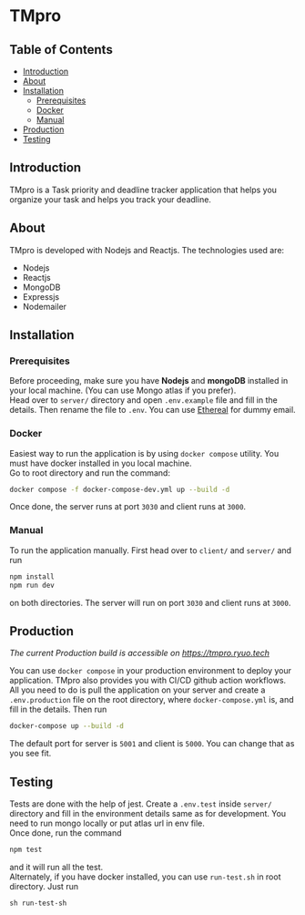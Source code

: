 # TMpro

## Table of Contents

- [Introduction]("https://github.com/Dovakiin0/TMpro/edit/master/README.md#introduction")
- [About]("https://github.com/Dovakiin0/TMpro/edit/master/README.md#about")
- [Installation]("https://github.com/Dovakiin0/TMpro/edit/master/README.md#installation")
  - [Prerequisites]("https://github.com/Dovakiin0/TMpro/edit/master/README.md#prerequisites")
  - [Docker]("https://github.com/Dovakiin0/TMpro/edit/master/README.md#docker")
  - [Manual]("https://github.com/Dovakiin0/TMpro/edit/master/README.md#manual")
- [Production]("https://github.com/Dovakiin0/TMpro/edit/master/README.md#production")
- [Testing]("https://github.com/Dovakiin0/TMpro/edit/master/README.md#testing")

## Introduction

TMpro is a Task priority and deadline tracker application that helps you organize your task and helps you track your deadline.

## About

TMpro is developed with Nodejs and Reactjs. The technologies used are:

- Nodejs
- Reactjs
- MongoDB
- Expressjs
- Nodemailer

## Installation

### Prerequisites

Before proceeding, make sure you have **Nodejs** and **mongoDB** installed in your local machine. (You can use Mongo atlas if you prefer).  
Head over to `server/` directory and open `.env.example` file and fill in the details. Then rename the file to `.env`. You can use [Ethereal]("https://ethereal.email/") for dummy email.

### Docker

Easiest way to run the application is by using `docker compose` utility. You must have docker installed in you local machine.  
Go to root directory and run the command:

```bash
docker compose -f docker-compose-dev.yml up --build -d
```

Once done, the server runs at port `3030` and client runs at `3000`.

### Manual

To run the application manually. First head over to `client/` and `server/` and run

```bash
npm install
npm run dev
```

on both directories. The server will run on port `3030` and client runs at `3000`.

## Production

_The current Production build is accessible on https://tmpro.ryuo.tech_

You can use `docker compose` in your production environment to deploy your application. TMpro also provides you with CI/CD github action workflows.  
All you need to do is pull the application on your server and create a `.env.production` file on the root directory, where `docker-compose.yml` is, and fill in the details. Then run

```bash
docker-compose up --build -d
```

The default port for server is `5001` and client is `5000`. You can change that as you see fit.

## Testing

Tests are done with the help of jest. Create a `.env.test` inside `server/` directory and fill in the environment details same as for development. You need to run mongo locally or put atlas url in env file.  
Once done, run the command

```bash
npm test
```

and it will run all the test.  
Alternately, if you have docker installed, you can use `run-test.sh` in root directory. Just run

```
sh run-test-sh
```
